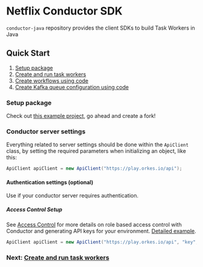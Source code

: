 # Netflix Conductor SDK

`conductor-java` repository provides the client SDKs to build Task Workers in Java

## Quick Start

1. [Setup package](#Setup-conductor-python-package)
2. [Create and run task workers](docs/worker/README.md)
3. [Create workflows using code](docs/workflow/README.md)
4. [Create Kafka queue configuration using code](docs/queue/kafka.md)

### Setup package

Check out [this example project](https://github.com/conductor-sdk/java-sdk-examples), go ahead and create a fork!

### Conductor server settings
Everything related to server settings should be done within the `ApiClient` class, by setting the required parameters when initializing an object, like this:

```java
ApiClient apiClient = new ApiClient("https://play.orkes.io/api");
```

#### Authentication settings (optional)
Use if your conductor server requires authentication.

##### Access Control Setup
See [Access Control](https://orkes.io/content/docs/getting-started/concepts/access-control) for more details on role based access control with Conductor and generating API keys for your environment. [Detailed example](https://github.com/conductor-sdk/java-sdk-examples/blob/main/src/main/java/io/orkes/samples/quickstart/WorkflowManagement.java#L96-L103).

```java
ApiClient apiClient = new ApiClient("https://play.orkes.io/api", "key", "secret");
```

### Next: [Create and run task workers](docs/worker/README.md)
